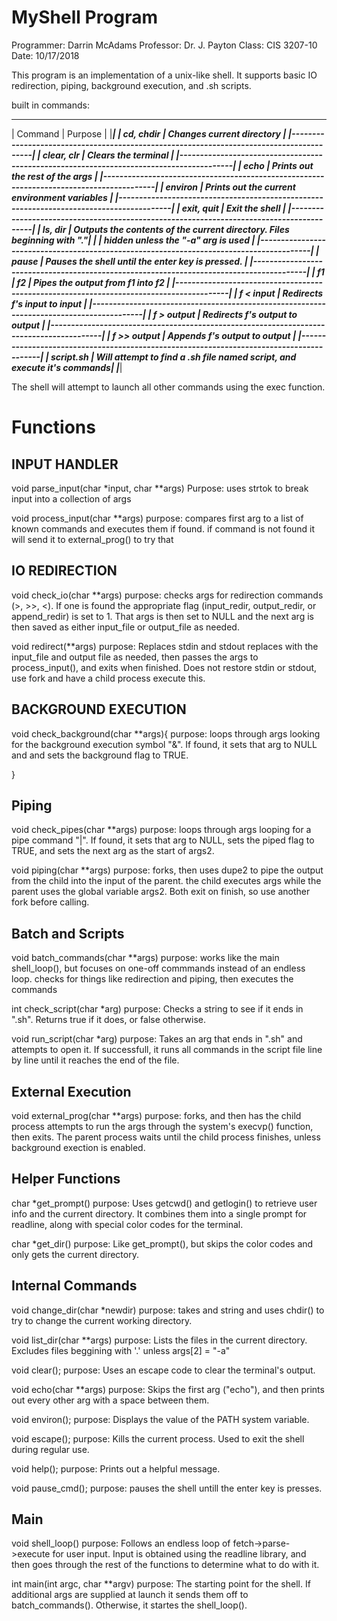 # MyShell Program

Programmer: Darrin McAdams
Professor: Dr. J. Payton
Class: CIS 3207-10
Date: 10/17/2018

This program is an implementation of a unix-like shell. It supports basic IO redirection, piping, background execution, and .sh scripts.

built in commands:
 _________________________________________________________________________________________
|   Command      |                       Purpose                                          |
|_________________________________________________________________________________________|
| cd, chdir      | Changes current directory                                              |
|-----------------------------------------------------------------------------------------|
| clear, clr     | Clears the terminal                                                    |
|-----------------------------------------------------------------------------------------|
| echo           | Prints out the rest of the args                                        |
|-----------------------------------------------------------------------------------------|
| environ        | Prints out the current environment variables                           |
|-----------------------------------------------------------------------------------------|
| exit, quit     | Exit the shell                                                         |
|-----------------------------------------------------------------------------------------|
| ls, dir        | Outputs the contents of the current directory. Files beginning with "."|
|                |    hidden unless the "-a" arg is used                                  |
|-----------------------------------------------------------------------------------------|
| pause          | Pauses the shell until the enter key is pressed.                      |
|-----------------------------------------------------------------------------------------|
| f1 | f2        | Pipes the output from f1 into f2                                       |
|-----------------------------------------------------------------------------------------|
| f < input      | Redirects f's input to input                                           |
|-----------------------------------------------------------------------------------------|
| f > output     | Redirects f's output to output                                         |
|-----------------------------------------------------------------------------------------|
| f >> output    | Appends f's output to output                                           |
|-----------------------------------------------------------------------------------------|
| script.sh      | Will attempt to find a .sh file named script, and execute it's commands|
|_________________________________________________________________________________________|

The shell will attempt to launch all other commands using the exec function.


# Functions

## INPUT HANDLER

void parse_input(char *input, char **args) 
    Purpose: uses strtok to break input into a collection of args

void process_input(char **args) 
    purpose: compares first arg to a list of known commands and executes them if found. 
        if command is not found it will send it to external_prog() to try that

## IO REDIRECTION

void check_io(char **args)
    purpose: checks args for redirection commands (>, >>, <). If one is found
        the appropriate flag (input_redir, output_redir, or append_redir) is set to 1.
        That args is then set to NULL and the next arg is then saved as either 
        input_file or output_file as needed.

void redirect(**args)
    purpose: Replaces stdin and stdout replaces with the input_file and output file as needed,
    then passes the args to process_input(), and exits when finished. Does not restore stdin or stdout,
    use fork and have a child process execute this.

## BACKGROUND EXECUTION

void check_background(char **args){
    purpose: loops through args looking for the background execution symbol "&". If found, it sets
        that arg to NULL and and sets the background flag to TRUE.

}

## Piping

void check_pipes(char **args)
    purpose: loops through args looping for a pipe command "|". If found, it sets that arg to NULL,
        sets the piped flag to TRUE, and sets the next arg as the start of args2.

void piping(char **args)
    purpose: forks, then uses dupe2 to pipe the output from the child into the input of the parent.
        the child executes args while the parent uses the global variable args2. Both exit on finish,
        so use another fork before calling.

## Batch and Scripts

void batch_commands(char **args) 
    purpose: works like the main shell_loop(), but focuses on one-off commmands instead of an endless loop.
        checks for things like redirection and piping, then executes the commands

int check_script(char *arg)
    purpose: Checks a string to see if it ends in ".sh". Returns true if it does, or false otherwise.

void run_script(char *arg)
    purpose: Takes an arg that ends in ".sh" and attempts to open it. If successfull, it runs all commands 
        in the script file line by line until it reaches the end of the file. 

## External Execution

void external_prog(char **args)
    purpose: forks, and then has the child process attempts to run the args through the system's execvp() function, 
        then exits. The parent process waits until the child process finishes, unless background exection is enabled.

## Helper Functions

char *get_prompt()
    purpose: Uses getcwd() and getlogin() to retrieve user info and the current directory. It combines them into a single
        prompt for readline, along with special color codes for the terminal.

char *get_dir()
    purpose: Like get_prompt(), but skips the color codes and only gets the current directory.

## Internal Commands

void change_dir(char *newdir)
    purpose: takes and string and uses chdir() to try to change the current working directory.

void list_dir(char **args)
    purpose: Lists the files in the current directory. Excludes files beggining with '.' unless args[2] = "-a"

void clear();
    purpose: Uses an escape code to clear the terminal's output.

void echo(char **args)
    purpose: Skips the first arg ("echo"), and then prints out every other arg with a space between them.

void environ();
    purpose: Displays the value of the PATH system variable.

void escape();
    purpose: Kills the current process. Used to exit the shell during regular use.

void help();
    purpose: Prints out a helpful message.

void pause_cmd();
    purpose: pauses the shell untill the enter key is presses.

## Main

void shell_loop()
    purpose: Follows an endless loop of fetch->parse->execute for user input. Input is obtained using the
        readline library, and then goes through the rest of the functions to determine what to do with it.

int main(int argc, char **argv)
    purpose: The starting point for the shell. If additional args are supplied at launch it sends them off to batch_commands().
        Otherwise, it startes the shell_loop().
